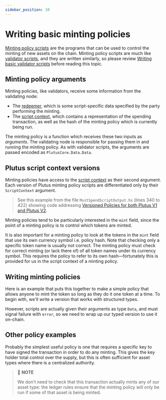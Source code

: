 ```yaml
---
sidebar_position: 10
---
```


# Writing basic minting policies

[Minting policy scripts](../reference/glossary.md#minting-policy-script) are the programs that can be used to control the minting of new assets on the chain. 
Minting policy scripts are much like [validator scripts](../reference/glossary.md#validator-script), and they are written similarly, so please review [Writing basic validator scripts](writing-basic-validator-scripts.md) before reading this topic. 

## Minting policy arguments

Minting policies, like validators, receive some information from the validating node:

- The [redeemer](../reference/glossary.md#redeemer), which is some script-specific data specified by the party performing the minting.
- The [script context](../reference/glossary.md#script-context), which contains a representation of the spending transaction, as well as the hash of the minting policy which is currently being run.

The minting policy is a function which receives these two inputs as *arguments*. The validating node is responsible for passing them in and running the minting policy. 
As with validator scripts, the arguments are passed encoded as `PlutusCore.Data.Data`.

## Plutus script context versions

Minting policies have access to the [script context](../reference/glossary.md#script-context) as their second argument. 
Each version of Plutus minting policy scripts are differentiated only by their `ScriptContext` argument.

> See this example from the file `MustSpendScriptOutput.hs` (lines 340 to 422) showing code addressing [Versioned Policies for both Plutus V1 and Plutus V2](https://github.com/IntersectMBO/plutus-apps/blob/05e394fb6188abbbe827ff8a51a24541a6386422/plutus-contract/test/Spec/TxConstraints/MustSpendScriptOutput.hs#L340-L422).

Minting policies tend to be particularly interested in the `mint` field, since the point of a minting policy is to control which tokens are minted.

It is also important for a minting policy to look at the tokens in the `mint` field that use its own currency symbol i.e. policy hash. 
Note that checking only a specific token name is usually not correct. 
The minting policy must check for correct minting (or lack there of) of all token names under its currency symbol. 
This requires the policy to refer to its own hash&mdash;fortunately this is provided for us in the script context of a minting policy.

## Writing minting policies

Here is an example that puts this together to make a simple policy that allows anyone to mint the token so long as they do it one token at a time. 
To begin with, we'll write a version that works with structured types.

<LiteralInclude file="BasicPolicies.hs" language="haskell" title="Example simple minting policy" start="-- BLOCK1" end="-- BLOCK2" />

However, scripts are actually given their arguments as type `Data`, and must signal failure with `error`, so we need to wrap up our typed version to use it on-chain.

<LiteralInclude file="BasicPolicies.hs" language="haskell" title="Example of wrapping a typed version" start="-- BLOCK2" end="-- BLOCK3" />

## Other policy examples

Probably the simplest useful policy is one that requires a specific key to have signed the transaction in order to do any minting. 
This gives the key holder total control over the supply, but this is often sufficient for asset types where there is a centralized authority.

<LiteralInclude file="BasicPolicies.hs" language="haskell" title="Policy example" start="-- BLOCK3" end="-- BLOCK4" />

> :pushpin: **NOTE**
> 
> We don't need to check that this transaction actually mints any of our asset type: the ledger rules ensure that the minting policy will only be run if some of that asset is being minted.

